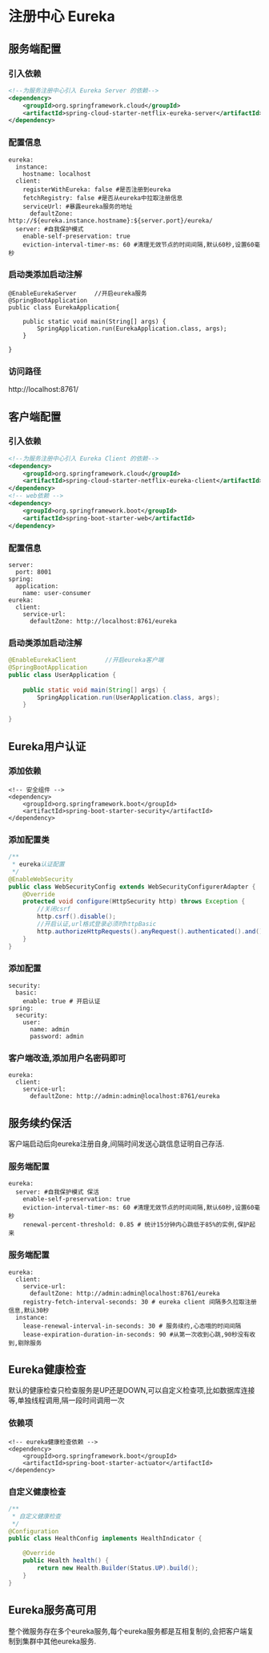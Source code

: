 # 注册中心 Eureka

## 服务端配置

### 引入依赖
```xml
<!--为服务注册中心引入 Eureka Server 的依赖-->
<dependency>
    <groupId>org.springframework.cloud</groupId>
    <artifactId>spring-cloud-starter-netflix-eureka-server</artifactId>
</dependency>
```

### 配置信息
```
eureka:
  instance:
    hostname: localhost
  client:
    registerWithEureka: false #是否注册到eureka
    fetchRegistry: false #是否从eureka中拉取注册信息
    serviceUrl: #暴露eureka服务的地址
      defaultZone: http://${eureka.instance.hostname}:${server.port}/eureka/
  server: #自我保护模式
    enable-self-preservation: true
    eviction-interval-timer-ms: 60 #清理无效节点的时间间隔,默认60秒,设置60毫秒
```

### 启动类添加启动注解
```
@EnableEurekaServer		//开启eureka服务
@SpringBootApplication
public class EurekaApplication{
	
	public static void main(String[] args) {
		SpringApplication.run(EurekaApplication.class, args);
	}

}
```

### 访问路径

http://localhost:8761/


## 客户端配置

### 引入依赖
```xml
<!--为服务注册中心引入 Eureka Client 的依赖-->
<dependency>
    <groupId>org.springframework.cloud</groupId>
    <artifactId>spring-cloud-starter-netflix-eureka-client</artifactId>
</dependency>
<!-- web依赖 -->
<dependency>
    <groupId>org.springframework.boot</groupId>
    <artifactId>spring-boot-starter-web</artifactId>
</dependency>
```

### 配置信息
```
server:
  port: 8001
spring:
  application:
    name: user-consumer
eureka:
  client:
    service-url:
      defaultZone: http://localhost:8761/eureka
```

### 启动类添加启动注解
```java
@EnableEurekaClient        //开启eureka客户端
@SpringBootApplication
public class UserApplication {
	
	public static void main(String[] args) {
		SpringApplication.run(UserApplication.class, args);
	}

}
```

## Eureka用户认证

### 添加依赖
```
<!-- 安全组件 -->
<dependency>
    <groupId>org.springframework.boot</groupId>
    <artifactId>spring-boot-starter-security</artifactId>
</dependency>
```

### 添加配置类
```java
/**
 * eureka认证配置
 */
@EnableWebSecurity
public class WebSecurityConfig extends WebSecurityConfigurerAdapter {
    @Override
    protected void configure(HttpSecurity http) throws Exception {
        //关闭csrf
        http.csrf().disable();
        //开启认证,url格式登录必须时httpBasic
        http.authorizeHttpRequests().anyRequest().authenticated().and().httpBasic();
    }
}
```

### 添加配置
```
security:
  basic:
    enable: true # 开启认证
spring:
  security:
    user:
      name: admin
      password: admin
```

### 客户端改造,添加用户名密码即可
```
eureka:
  client:
    service-url:
      defaultZone: http://admin:admin@localhost:8761/eureka
```

## 服务续约保活

客户端启动后向eureka注册自身,间隔时间发送心跳信息证明自己存活.

### 服务端配置
```
eureka:
  server: #自我保护模式 保活
    enable-self-preservation: true
    eviction-interval-timer-ms: 60 #清理无效节点的时间间隔,默认60秒,设置60毫秒
    renewal-percent-threshold: 0.85 # 统计15分钟内心跳低于85%的实例,保护起来
```

### 服务端配置
```
eureka:
  client:
    service-url:
      defaultZone: http://admin:admin@localhost:8761/eureka
    registry-fetch-interval-seconds: 30 # eureka client 间隔多久拉取注册信息,默认30秒
  instance:
    lease-renewal-interval-in-seconds: 30 # 服务续约,心态哦的时间间隔
    lease-expiration-duration-in-seconds: 90 #从第一次收到心跳,90秒没有收到,剔除服务
```

## Eureka健康检查

默认的健康检查只检查服务是UP还是DOWN,可以自定义检查项,比如数据库连接等,单独线程调用,隔一段时间调用一次

### 依赖项
```
<!-- eureka健康检查依赖 -->
<dependency>
    <groupId>org.springframework.boot</groupId>
    <artifactId>spring-boot-starter-actuator</artifactId>
</dependency>
```

### 自定义健康检查
```java
/**
 * 自定义健康检查
 */
@Configuration
public class HealthConfig implements HealthIndicator {

    @Override
    public Health health() {
        return new Health.Builder(Status.UP).build();
    }
}
```

## Eureka服务高可用

整个微服务存在多个eureka服务,每个eureka服务都是互相复制的,会把客户端复制到集群中其他eureka服务.

